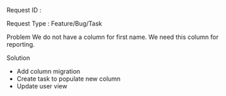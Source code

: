 Request ID :

Request Type : Feature/Bug/Task

Problem
We do not have a column for first name. We need this column for reporting.

Solution
* Add column migration
* Create task to populate new column
* Update user view